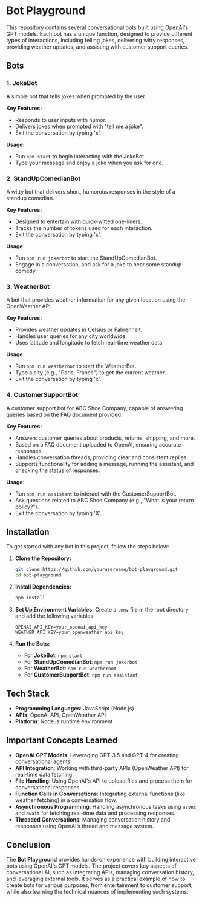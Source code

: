 # Bot Playground

This repository contains several conversational bots built using OpenAI's GPT models. Each bot has a unique function, designed to provide different types of interactions, including telling jokes, delivering witty responses, providing weather updates, and assisting with customer support queries.

## Bots

### 1. **JokeBot**
A simple bot that tells jokes when prompted by the user.

**Key Features:**
- Responds to user inputs with humor.
- Delivers jokes when prompted with "tell me a joke".
- Exit the conversation by typing 'x'.

**Usage:**
- Run `npm start` to begin interacting with the JokeBot.
- Type your message and enjoy a joke when you ask for one.

### 2. **StandUpComedianBot**
A witty bot that delivers short, humorous responses in the style of a standup comedian.

**Key Features:**
- Designed to entertain with quick-witted one-liners.
- Tracks the number of tokens used for each interaction.
- Exit the conversation by typing 'x'.

**Usage:**
- Run `npm run jokerbot` to start the StandUpComedianBot.
- Engage in a conversation, and ask for a joke to hear some standup comedy.

### 3. **WeatherBot**
A bot that provides weather information for any given location using the OpenWeather API.

**Key Features:**
- Provides weather updates in Celsius or Fahrenheit.
- Handles user queries for any city worldwide.
- Uses latitude and longitude to fetch real-time weather data.

**Usage:**
- Run `npm run weatherbot` to start the WeatherBot.
- Type a city (e.g., "Paris, France") to get the current weather.
- Exit the conversation by typing 'x'.

### 4. **CustomerSupportBot**
A customer support bot for ABC Shoe Company, capable of answering queries based on the FAQ document provided.

**Key Features:**
- Answers customer queries about products, returns, shipping, and more.
- Based on a FAQ document uploaded to OpenAI, ensuring accurate responses.
- Handles conversation threads, providing clear and consistent replies.
- Supports functionality for adding a message, running the assistant, and checking the status of responses.

**Usage:**
- Run `npm run assistant` to interact with the CustomerSupportBot.
- Ask questions related to ABC Shoe Company (e.g., "What is your return policy?").
- Exit the conversation by typing 'X'.

## Installation

To get started with any bot in this project, follow the steps below:

1. **Clone the Repository:**
    ```bash
    git clone https://github.com/yourusername/bot-playground.git
    cd bot-playground
    ```

2. **Install Dependencies:**
    ```bash
    npm install
    ```

3. **Set Up Environment Variables:**
    Create a `.env` file in the root directory and add the following variables:
    ```env
    OPENAI_API_KEY=your_openai_api_key
    WEATHER_API_KEY=your_openweather_api_key
    ```

4. **Run the Bots:**
    - For **JokeBot**: `npm start`
    - For **StandUpComedianBot**: `npm run jokerbot`
    - For **WeatherBot**: `npm run weatherbot`
    - For **CustomerSupportBot**: `npm run assistant`

## Tech Stack

- **Programming Languages**: JavaScript (Node.js)
- **APIs**: OpenAI API, OpenWeather API
- **Platform**: Node.js runtime environment

## Important Concepts Learned

- **OpenAI GPT Models**: Leveraging GPT-3.5 and GPT-4 for creating conversational agents.
- **API Integration**: Working with third-party APIs (OpenWeather API) for real-time data fetching.
- **File Handling**: Using OpenAI's API to upload files and process them for conversational responses.
- **Function Calls in Conversations**: Integrating external functions (like weather fetching) in a conversation flow.
- **Asynchronous Programming**: Handling asynchronous tasks using `async` and `await` for fetching real-time data and processing responses.
- **Threaded Conversations**: Managing conversation history and responses using OpenAI’s thread and message system.

## Conclusion

The **Bot Playground** provides hands-on experience with building interactive bots using OpenAI's GPT models. The project covers key aspects of conversational AI, such as integrating APIs, managing conversation history, and leveraging external tools. It serves as a practical example of how to create bots for various purposes, from entertainment to customer support, while also learning the technical nuances of implementing such systems.
